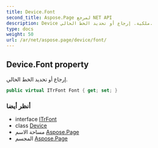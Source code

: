 ```yaml
---
title: Device.Font
second_title: Aspose.Page لمرجع NET API
description: Device ملكية. إرجاع أو تحديد الخط الحالي.
type: docs
weight: 50
url: /ar/net/aspose.page/device/font/
---
```

## Device.Font property

إرجاع أو تحديد الخط الحالي.

```csharp
public virtual ITrFont Font { get; set; }
```

### أنظر أيضا

* interface [ITrFont](../../itrfont/)
* class [Device](../)
* مساحة الاسم [Aspose.Page](../../device/)
* المجسم [Aspose.Page](../../../)


